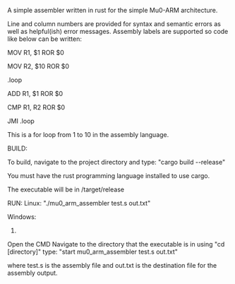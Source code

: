 A simple assembler written in rust for the simple Mu0-ARM architecture.

Line and column numbers are provided for syntax and semantic errors as well
as helpful(ish) error messages.
Assembly labels are supported so code like below can be written:

MOV R1, $1 ROR $0

MOV R2, $10 ROR $0

.loop

ADD R1, $1 ROR $0

CMP R1, R2 ROR $0

JMI .loop

This is a for loop from 1 to 10 in the assembly language.


BUILD:

To build, navigate to the project directory and type:
"cargo build --release" 

You must have the rust programming language installed to use cargo.

The executable will be in /target/release

RUN:
Linux: "./mu0_arm_assembler test.s out.txt"

Windows:

1)
  Open the CMD
  Navigate to the directory that the executable is in using "cd [directory]"
  type: "start mu0_arm_assembler test.s out.txt"
  
where test.s is the assembly file and out.txt is the destination file for
the assembly output.

